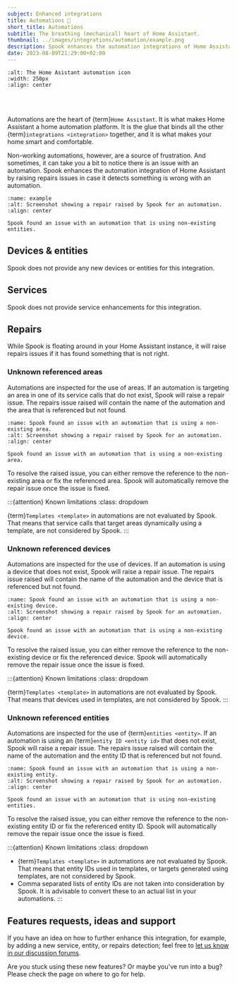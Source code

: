 ```yaml
---
subject: Enhanced integrations
title: Automations 🤖
short_title: Automations
subtitle: The breathing (mechanical) heart of Home Assistant.
thumbnail: ../images/integrations/automation/example.png
description: Spook enhances the automation integrations of Home Assistant by raising repairs issues, in case it detects something is wrong with an automation, for example, if it is using non-existing entities.
date: 2023-08-09T21:29:00+02:00
---
```


```{image} https://brands.home-assistant.io/automation/logo.png
:alt: The Home Asistant automation icon
:width: 250px
:align: center
```

<br><br>

Automations are the heart of {term}`Home Assistant`. It is what makes Home Assistant a home automation platform. It is the glue that binds all the other {term}`integrations <integration>` together, and it is what makes your home smart and comfortable.

Non-working automations, however, are a source of frustration. And sometimes, it can take you a bit to notice there is an issue with an automation. Spook enhances the automation integration of Home Assistant by raising repairs issues in case it detects something is wrong with an automation.

```{figure} ../images/integrations/automation/example.png
:name: example
:alt: Screenshot showing a repair raised by Spook for an automation.
:align: center

Spook found an issue with an automation that is using non-existing entities.
```

## Devices & entities

Spook does not provide any new devices or entities for this integration.

## Services

Spook does not provide service enhancements for this integration.

## Repairs

While Spook is floating around in your Home Assistant instance, it will raise repairs issues if it has found something that is not right.

### Unknown referenced areas

Automations are inspected for the use of areas. If an automation is targeting an area in one of its service calls that do not exist, Spook will raise a repair issue. The repairs issue raised will contain the name of the automation and the area that is referenced but not found.

```{figure} ../images/integrations/automation/unknown_areas.png
:name: Spook found an issue with an automation that is using a non-existing area.
:alt: Screenshot showing a repair raised by Spook for an automation.
:align: center

Spook found an issue with an automation that is using a non-existing area.
```

To resolve the raised issue, you can either remove the reference to the non-existing area or fix the referenced area. Spook will automatically remove the repair issue once the issue is fixed.

:::{attention} Known limitations
:class: dropdown

{term}`Templates <template>` in automations are not evaluated by Spook. That means that service calls that target areas dynamically using a template, are not considered by Spook.
:::

### Unknown referenced devices

Automations are inspected for the use of devices. If an automation is using a device that does not exist, Spook will raise a repair issue. The repairs issue raised will contain the name of the automation and the device that is referenced but not found.

```{figure} ../images/integrations/automation/unknown_device.png
:name: Spook found an issue with an automation that is using a non-existing device.
:alt: Screenshot showing a repair raised by Spook for an automation.
:align: center

Spook found an issue with an automation that is using a non-existing device.
```

To resolve the raised issue, you can either remove the reference to the non-existing device or fix the referenced device. Spook will automatically remove the repair issue once the issue is fixed.

:::{attention} Known limitations
:class: dropdown

{term}`Templates <template>` in automations are not evaluated by Spook. That means that devices used in templates, are not considered by Spook.
:::

### Unknown referenced entities

Automations are inspected for the use of {term}`entities <entity>`. If an automation is using an {term}`entity ID <entity id>` that does not exist, Spook will raise a repair issue. The repairs issue raised will contain the name of the automation and the entity ID that is referenced but not found.

```{figure} ../images/integrations/automation/example.png
:name: Spook found an issue with an automation that is using a non-existing entity.
:alt: Screenshot showing a repair raised by Spook for an automation.
:align: center

Spook found an issue with an automation that is using non-existing entities.
```

To resolve the raised issue, you can either remove the reference to the non-existing entity ID or fix the referenced entity ID. Spook will automatically remove the repair issue once the issue is fixed.

:::{attention} Known limitations
:class: dropdown

- {term}`Templates <template>` in automations are not evaluated by Spook. That means that entity IDs used in templates, or targets generated using templates, are not considered by Spook.
- Comma separated lists of entity IDs are not taken into consideration by Spook. It is advisable to convert these to an actual list in your automations.
  :::

## Features requests, ideas and support

If you have an idea on how to further enhance this integration, for example, by adding a new service, entity, or repairs detection; feel free to [let us know in our discussion forums](https://github.com/frenck/spook/discussions).

Are you stuck using these new features? Or maybe you've run into a bug? Please check the [](../support) page on where to go for help.
